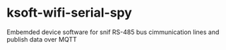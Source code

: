 # ksoft-wifi-serial-spy
Embemded device software for snif RS-485 bus cimmunication lines and publish data over MQTT
